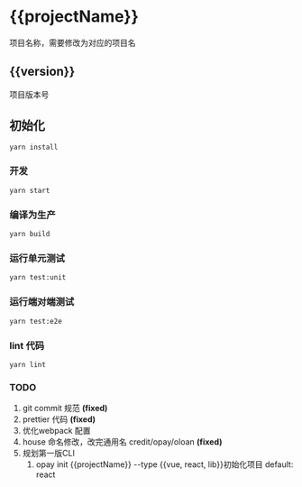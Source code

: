 # {{projectName}}
项目名称，需要修改为对应的项目名

## {{version}}
项目版本号

## 初始化
```
yarn install
```

### 开发
```
yarn start
```

### 编译为生产
```
yarn build
```

### 运行单元测试
```
yarn test:unit
```

### 运行端对端测试
```
yarn test:e2e
```

### lint 代码
```
yarn lint
```

### TODO
1. git commit 规范 **(fixed)**
2. prettier 代码 **(fixed)**
3. 优化webpack 配置
4. house 命名修改，改完通用名 credit/opay/oloan **(fixed)**
5. 规划第一版CLI
    1. opay init {{projectName}} --type {{vue, react, lib}}初始化项目 default: react

